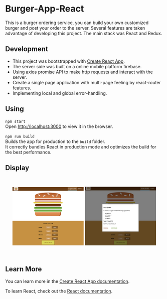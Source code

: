 

# Burger-App-React

This is a burger ordering service, you can build your own customized burger and post your order to the server.
Several features are taken advantage of developing this project. The main stack was React and Redux.

## Development
- This project was bootstrapped with [Create React App](https://github.com/facebook/create-react-app).
- The server side was built on a online mobile platform firebase.
- Using axios promise API to make http requests and interact with the server.
- Create a single page application with multi-page feeling by react-router features.
- Implementing local and global error-handling.

## Using 

`npm start`<br>
Open [http://localhost:3000](http://localhost:3000) to view it in the browser.

`npm run build`<br>
Builds the app for production to the `build` folder.<br>
It correctly bundles React in production mode and optimizes the build for the best performance.

## Display

<br>
<p align="center">
  <img src="./src/assets/images/Screen Shot 2019-09-22 at 8.12.37 PM.png" width="45%" alt="preview"/>
  <img src="./src/assets/images/Screen Shot 2019-09-22 at 8.13.04 PM.png" width="45%" alt="preview"/>
</p>

<br>

## Learn More

You can learn more in the [Create React App documentation](https://facebook.github.io/create-react-app/docs/getting-started).

To learn React, check out the [React documentation](https://reactjs.org/).
